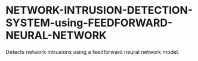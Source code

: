 # NETWORK-INTRUSION-DETECTION-SYSTEM-using-FEEDFORWARD-NEURAL-NETWORK
Detects network intrusions using a feedforward neural network model.
